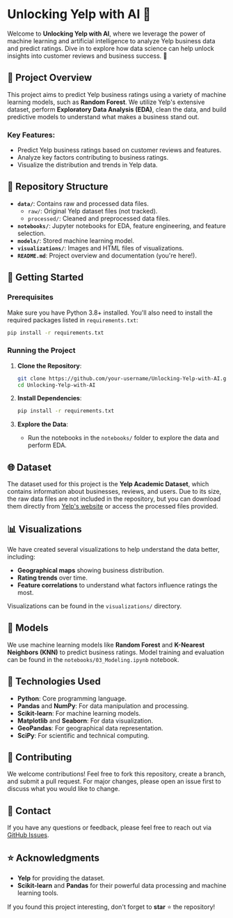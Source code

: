 # Unlocking Yelp with AI 🚀

Welcome to **Unlocking Yelp with AI**, where we leverage the power of machine learning and artificial intelligence to analyze Yelp business data and predict ratings. Dive in to explore how data science can help unlock insights into customer reviews and business success. 🌟

## 🌟 Project Overview

This project aims to predict Yelp business ratings using a variety of machine learning models, such as **Random Forest**. We utilize Yelp's extensive dataset, perform **Exploratory Data Analysis (EDA)**, clean the data, and build predictive models to understand what makes a business stand out.

### Key Features:
- Predict Yelp business ratings based on customer reviews and features.
- Analyze key factors contributing to business ratings.
- Visualize the distribution and trends in Yelp data.

## 📁 Repository Structure

- **`data/`**: Contains raw and processed data files.
  - `raw/`: Original Yelp dataset files (not tracked).
  - `processed/`: Cleaned and preprocessed data files.
- **`notebooks/`**: Jupyter notebooks for EDA, feature engineering, and feature selection.
- **`models/`**: Stored machine learning model.
- **`visualizations/`**: Images and HTML files of visualizations.
- **`README.md`**: Project overview and documentation (you're here!).

## 🚀 Getting Started

### Prerequisites

Make sure you have Python 3.8+ installed. You'll also need to install the required packages listed in `requirements.txt`:

```sh
pip install -r requirements.txt
```

### Running the Project

1. **Clone the Repository**:
   ```sh
   git clone https://github.com/your-username/Unlocking-Yelp-with-AI.git
   cd Unlocking-Yelp-with-AI
   ```

2. **Install Dependencies**:
   ```sh
   pip install -r requirements.txt
   ```

3. **Explore the Data**:
   - Run the notebooks in the `notebooks/` folder to explore the data and perform EDA.

## 🌐 Dataset

The dataset used for this project is the **Yelp Academic Dataset**, which contains information about businesses, reviews, and users. Due to its size, the raw data files are not included in the repository, but you can download them directly from [Yelp's website](https://www.yelp.com/dataset) or access the processed files provided.

## 📊 Visualizations

We have created several visualizations to help understand the data better, including:
- **Geographical maps** showing business distribution.
- **Rating trends** over time.
- **Feature correlations** to understand what factors influence ratings the most.

Visualizations can be found in the `visualizations/` directory.

## 🧠 Models

We use machine learning models like **Random Forest** and **K-Nearest Neighbors (KNN)** to predict business ratings. Model training and evaluation can be found in the `notebooks/03_Modeling.ipynb` notebook.

## 🤖 Technologies Used

- **Python**: Core programming language.
- **Pandas** and **NumPy**: For data manipulation and processing.
- **Scikit-learn**: For machine learning models.
- **Matplotlib** and **Seaborn**: For data visualization.
- **GeoPandas**: For geographical data representation.
- **SciPy**: For scientific and technical computing.


## 🤝 Contributing

We welcome contributions! Feel free to fork this repository, create a branch, and submit a pull request. For major changes, please open an issue first to discuss what you would like to change.

## 📧 Contact

If you have any questions or feedback, please feel free to reach out via [GitHub Issues](https://github.com/your-username/Unlocking-Yelp-with-AI/issues).

## ⭐ Acknowledgments

- **Yelp** for providing the dataset.
- **Scikit-learn** and **Pandas** for their powerful data processing and machine learning tools.

If you found this project interesting, don't forget to **star** ⭐ the repository!
